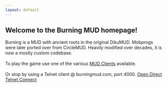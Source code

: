 ```yaml
---
layout: default
---
```

## Welcome to the Burning MUD homepage!

Burning is a MUD with ancient roots in the original DikuMUD.  Mobprogs were later ported over from CircleMUD. Heavily modified over decades, it is now a mostly custom codebase.<br />
<br />
To play the game use one of the various [MUD Clients](mud_clients.markdown) available.
<br />
<br />
Or stop by using a Telnet client @ burningmud.com, port 4000.
[Open Direct Telnet Connect](telnet://burningmud.com:4000)